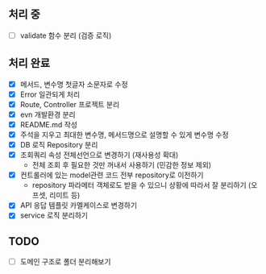 ## 처리 중
- [ ] validate 함수 분리 (검증 로직)


## 처리 완료
- [x] 메서드, 변수명 첫글자 소문자로 수정
- [x] Error 일관되게 처리
- [x] Route, Controller 프로젝트 분리
- [x] evn 개발환경 분리
- [x] README.md 작성
- [x] 주석을 지우고 최대한 변수명, 메서드명으로 설명할 수 있게 변수명 수정
- [x] DB 로직 Repository 분리
- [x] 조회쿼리 속성 전체선언으로 변경하기 (재사용성 확대)
    - 전체 조회 후 필요한 것만 꺼내서 사용하기 (민감한 정보 제외)
- [x] 컨트롤러에 있는 model관련 코드 전부 repository로 이전하기
    - repository 파라메터 객체로도 받을 수 있으니 상황에 따라서 잘 분리하기 (오프셋, 리미트 등)
- [x] API 응답 템플릿 카멜케이스로 변경하기
- [x] service 로직 분리하기

## TODO
- [ ] 도메인 구조로 폴더 분리해보기
